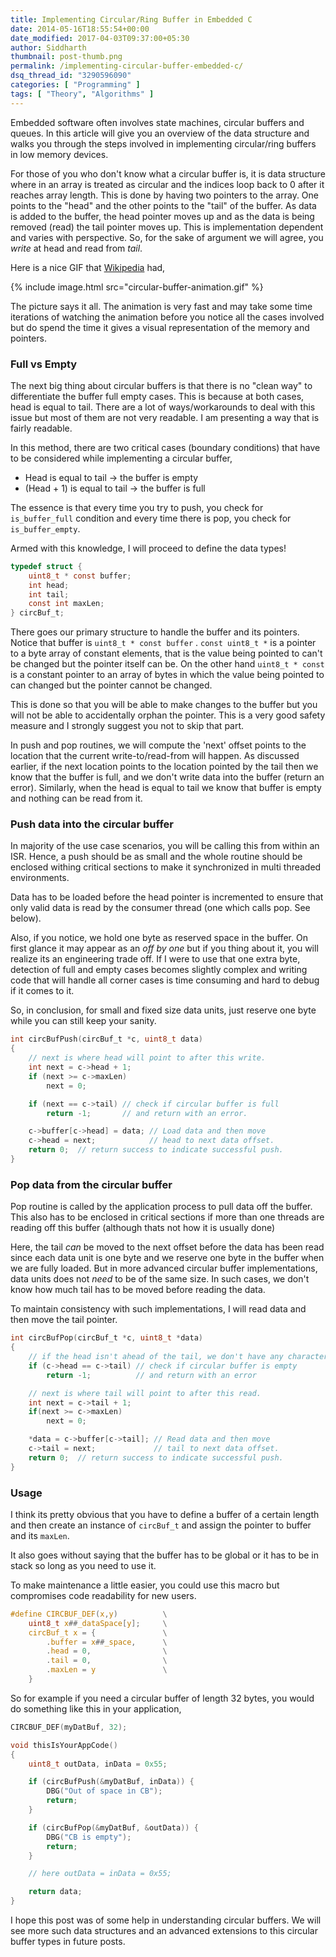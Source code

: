 ```yaml
---
title: Implementing Circular/Ring Buffer in Embedded C
date: 2014-05-16T18:55:54+00:00
date_modified: 2017-04-03T09:37:00+05:30
author: Siddharth
thumbnail: post-thumb.png
permalink: /implementing-circular-buffer-embedded-c/
dsq_thread_id: "3290596090"
categories: [ "Programming" ]
tags: [ "Theory", "Algorithms" ]
---
```


Embedded software often involves state machines, circular buffers and queues. In this article will give you an overview of the data structure and walks you through the steps involved in implementing circular/ring buffers in low memory devices.

For those of you who don't know what a circular buffer is, it is data structure where in an array is treated as circular and the indices loop back to 0 after it reaches array length. This is done by having two pointers to the array. One points to the "head" and the other points to the "tail" of the buffer. As data is added to the buffer, the head pointer moves up and as the data is being removed (read) the tail pointer moves up. This is implementation dependent and varies with perspective. So, for the sake of argument we will agree, you _write_ at head and read from _tail_.

Here is a nice GIF that [Wikipedia](https://en.wikipedia.org/wiki/Circular_buffer) had,

{% include image.html src="circular-buffer-animation.gif" %}

The picture says it all. The animation is very fast and may take some time iterations of watching the animation before you notice all the cases involved but do spend the time it gives a visual representation of the memory and pointers.

### Full vs Empty

The next big thing about circular buffers is that there is no "clean way" to differentiate the buffer full empty cases. This is because at both cases, head is equal to tail. There are a lot of ways/workarounds to deal with this issue but most of them are not very readable. I am presenting a way that is fairly readable.

In this method, there are two critical cases (boundary conditions) that have to be considered while implementing a circular buffer,

  * Head is equal to tail -> the buffer is empty
  * (Head + 1) is equal to tail -> the buffer is full

The essence is that every time you try to push, you check for `is_buffer_full` condition and every time there is pop, you check for `is_buffer_empty`. 

Armed with this knowledge, I will proceed to define the data types!

``` c
typedef struct {
    uint8_t * const buffer;
    int head;
    int tail;
    const int maxLen;
} circBuf_t;
```

There goes our primary structure to handle the buffer and its pointers. Notice that buffer is `uint8_t * const buffer` . `const uint8_t *` is a pointer to a byte array of constant elements, that is the value being pointed to can't be changed but the pointer itself can be. On the other hand `uint8_t * const` is a constant pointer to an array of bytes in which the value being pointed to can changed but the pointer cannot be changed.

This is done so that you will be able to make changes to the buffer but you will not be able to accidentally orphan the pointer. This is a very good safety measure and I strongly suggest you not to skip that part.

In push and pop routines, we will compute the 'next' offset points to the location that the current write-to/read-from will happen. As discussed earlier, if the next location points to the location pointed by the tail then we know that the buffer is full, and we don't write data into the buffer (return an error). Similarly, when the head is equal to tail we know that buffer is empty and nothing can be read from it.

### Push data into the circular buffer

In majority of the use case scenarios, you will be calling this from within an ISR. Hence, a push should be as small and the whole routine should be enclosed withing critical sections to make it synchronized in multi threaded environments.

Data has to be loaded before the head pointer is incremented to ensure that only valid data is read by the consumer thread (one which calls pop. See below).

Also, if you notice, we hold one byte as reserved space in the buffer. On first glance it may appear as an _off by one_ but if you thing about it, you will realize its an engineering trade off. If I were to use that one extra byte, detection of full and empty cases becomes slightly complex and writing code that will handle all corner cases is time consuming and hard to debug if it comes to it. 

So, in conclusion, for small and fixed size data units, just reserve one byte while you can still keep your sanity.

``` c
int circBufPush(circBuf_t *c, uint8_t data)
{
    // next is where head will point to after this write.
    int next = c->head + 1;
    if (next >= c->maxLen)
        next = 0;

    if (next == c->tail) // check if circular buffer is full
        return -1;       // and return with an error.

    c->buffer[c->head] = data; // Load data and then move
    c->head = next;            // head to next data offset.
    return 0;  // return success to indicate successful push.
}
```

### Pop data from the circular buffer

Pop routine is called by the application process to pull data off the buffer. This also has to be enclosed in critical sections if more than one threads are reading off this buffer (although thats not how it is usually done)

Here, the tail _can_ be moved to the next offset before the data has been read since each data unit is one byte and we reserve one byte in the buffer when we are fully loaded. But in more advanced circular buffer implementations, data units does not _need_ to be of the same size. In such cases, we don't know how much tail has to be moved before reading the data.

To maintain consistency with such implementations, I will read data and then move the tail pointer.

``` c
int circBufPop(circBuf_t *c, uint8_t *data)
{
    // if the head isn't ahead of the tail, we don't have any characters
    if (c->head == c->tail) // check if circular buffer is empty
        return -1;          // and return with an error

    // next is where tail will point to after this read.
    int next = c->tail + 1;
    if(next >= c->maxLen)
        next = 0;

    *data = c->buffer[c->tail]; // Read data and then move
    c->tail = next;             // tail to next data offset.
    return 0;  // return success to indicate successful push.
}
```

### Usage

I think its pretty obvious that you have to define a buffer of a certain length and then create an instance of `circBuf_t` and assign the pointer to buffer and its `maxLen`. 

It also goes without saying that the buffer has to be global or it has to be in stack so long as you need to use it.

To make maintenance a little easier, you could use this macro but compromises code readability for new users.

``` c
#define CIRCBUF_DEF(x,y)          \
    uint8_t x##_dataSpace[y];     \
    circBuf_t x = {               \
        .buffer = x##_space,      \
        .head = 0,                \
        .tail = 0,                \
        .maxLen = y               \
    }
```

So for example if you need a circular buffer of length 32 bytes, you would do something like this in your application,

``` c
CIRCBUF_DEF(myDatBuf, 32);

void thisIsYourAppCode()
{
    uint8_t outData, inData = 0x55; 

    if (circBufPush(&myDatBuf, inData)) {
        DBG("Out of space in CB");
        return;
    }

    if (circBufPop(&myDatBuf, &outData)) {
        DBG("CB is empty");
        return;
    }

    // here outData = inData = 0x55;

    return data; 
}
```

I hope this post was of some help in understanding circular buffers. We will see more such data structures and an advanced extensions to this circular buffer types in future posts.
